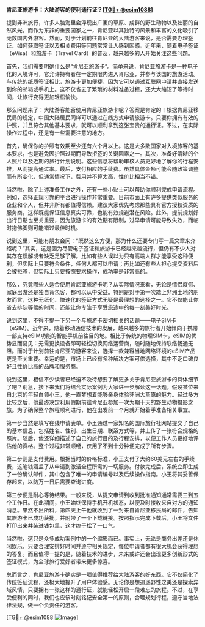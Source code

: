 **肯尼亚旅游卡：大陆游客的便利通行证？[[TG💪+ @esim1088](https://t.me/s/esim1088)]**

提到非洲旅行，许多人脑海里会浮现出广袤的草原、成群的野生动物以及壮丽的自然风光。而作为东非的重要国家之一，肯尼亚以其独特的风景和丰富的文化吸引了无数国内外游客。然而，对于计划前往肯尼亚的大陆游客来说，是否需要办理签证、如何获取签证以及相关费用等问题常常让人感到困惑。近年来，随着电子签证（eVisa）和旅游卡（Travel Card）的普及，越来越多的人开始关注这些问题。

首先，我们需要明确什么是“肯尼亚旅游卡”。简单来说，肯尼亚旅游卡是一种电子化的入境许可，它允许持有者在一定期限内进入肯尼亚，并参与该国的旅游活动。与传统的纸质签证相比，旅游卡更加便捷，因为它可以通过互联网申请并直接发送到你的邮箱或手机上。这不仅省去了繁琐的材料准备过程，还大大缩短了等待时间，让旅行变得更加轻松愉快。

那么问题来了：大陆游客能否使用肯尼亚旅游卡呢？答案是肯定的！根据肯尼亚移民局的规定，中国大陆居民同样可以通过在线方式申请旅游卡。只要你拥有有效的护照，并且符合其他基本要求，就可以顺利拿到这张宝贵的通行证。不过，在实际操作过程中，还是有一些需要注意的地方。

首先，确保你的护照有效期至少还有六个月以上。这是大多数国家对入境旅客的基本要求，也是避免因护照过期而导致拒签的关键因素之一。其次，准备好清晰的个人照片以及近期的旅行计划说明。这些信息将帮助审核人员更好地了解你的行程安排，从而提高通过率。最后，支付相应的手续费。虽然具体金额可能会随政策调整而有所变化，但通常情况下，费用并不算太高，性价比相当不错。

当然啦，除了上述准备工作之外，还有一些小贴士可以帮助你顺利完成申请流程。例如，选择正规可靠的平台进行操作非常重要。目前市面上有许多提供类似服务的企业和个人，但并非所有都值得信赖。建议大家优先考虑那些具有官方授权资质的服务商，这样既能保证信息真实可靠，也能有效规避潜在风险。此外，提前规划好出行日期也至关重要，因为旅游卡的有效期有限制，过早申请可能导致失效，而临时抱佛脚则可能错过最佳时机。

说到这里，可能有朋友会问：“既然这么方便，那为什么还要专门写一篇文章来介绍呢？”其实，这是因为尽管电子签证和旅游卡已经越来越流行，但仍有不少人对其存在误解或者缺乏足够了解。比如有些人误以为只有高端人群才能享受这种便利，但实际上只要符合条件，任何人都可以申请；再比如还有些人担心提交资料后会被拒签，但实际上只要按照要求操作，成功率是非常高的。

那么，究竟哪些人适合使用肯尼亚旅游卡呢？从实际情况来看，无论是情侣度假、家庭出游还是独自背包客，都可以从中受益。特别是对于第一次踏上非洲土地的朋友而言，这种无纸化、快速化的签证方式无疑是最理想的选择之一。它不仅能让你省去排队等候的时间，还能让你专注于享受旅途中的每一刻美好时光。

说到这里，不得不提一下另一个与旅游卡密切相关的话题——电子SIM卡（eSIM）。近年来，随着移动通信技术的发展，越来越多的旅行者开始倾向于携带一部支持eSIM功能的智能手机前往目的地。相比于传统的物理SIM卡，eSIM的优势显而易见：无需更换设备即可轻松切换网络运营商，随时随地保持联络畅通无阻。而对于计划前往肯尼亚的游客来说，选择一款兼容当地网络环境的eSIM产品更是至关重要。幸运的是，市场上已经有多种解决方案可供选择，其中不乏口碑良好且性价比高的品牌和服务商。

说到这里，相信不少读者已经迫不及待想要了解更多关于肯尼亚旅游卡的具体细节了吧？别急，接下来我们将结合实际案例为大家进一步解读这一话题。假设某位来自北京的年轻白领小王，他一直梦想着能够亲身体验非洲大草原的魅力。经过多方比较之后，他最终决定利用假期前往肯尼亚参加一次为期十天的野生动物摄影之旅。为了确保整个旅程顺利进行，他在出发前一个月就开始着手准备相关事宜。

第一步当然是填写在线申请表单。小王通过一家知名的国际旅行社网站提交了自己的基本信息，包括姓名、性别、出生日期、联系方式等，并上传了一张符合规格的照片。随后，他还详细描述了自己的旅行目的及行程安排，以便工作人员更好地评估他的资格。整个过程非常顺畅，仅用了不到十分钟便完成了所有步骤。

第二步则是支付费用。根据当时的价格标准，小王支付了大约60美元左右的手续费，这笔钱涵盖了从申请到激活全程所需的一切服务。付款完成后，系统立即生成了一份确认邮件，其中包含了唯一的申请编号以及后续操作指南。小王将其妥善保存起来，以防万一日后需要查询进度。

第三步便是耐心等待结果。一般来说，从提交申请到收到批准通知通常需要三到五个工作日。在此期间，小王始终保持手机开机状态，以便及时接收来自对方的通知消息。果然不出所料，第四天上午他就收到了一封来自肯尼亚移民局的邮件，告知其旅游卡已成功获批，并附带了一个下载链接。按照指示完成下载后，小王将文件打印出来并装进钱包里，这才终于松了一口气。

当然啦，这只是众多成功案例中的一个缩影而已。事实上，无论是商务出差还是休闲娱乐，只要合理安排好时间并遵守相关规定，每位申请者都有很大机会获得理想的答复。而且值得一提的是，随着技术的进步，未来或许还会出现更多创新形式的签证模式，为全球旅行爱好者带来更多惊喜。

总而言之，肯尼亚旅游卡确实是一项值得推荐给大陆游客的好东西。它不仅简化了传统签证流程，还极大地提升了用户体验感。无论你是想追逐野性之美还是探索异域风情，只要拥有一张这样的通行证，就能轻松开启一段难忘的旅程。不过，在享受便利的同时，我们也应该时刻铭记安全第一的原则，合理规划行程，遵守当地法律法规，做一个负责任的游客。

[[TG💪+ @esim1088](https://t.me/s/esim1088) ![Image](https://i.postimg.cc/4NQfJmqS/Snipaste-2025-05-13-00-14-12.png)]